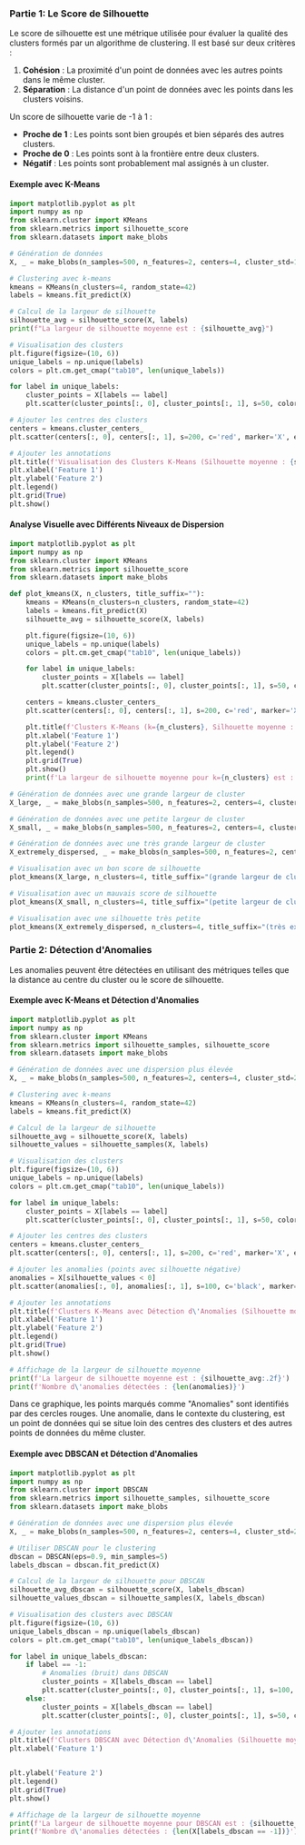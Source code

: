### Partie 1: Le Score de Silhouette

Le score de silhouette est une métrique utilisée pour évaluer la qualité des clusters formés par un algorithme de clustering. Il est basé sur deux critères :
1. **Cohésion** : La proximité d'un point de données avec les autres points dans le même cluster.
2. **Séparation** : La distance d'un point de données avec les points dans les clusters voisins.

Un score de silhouette varie de -1 à 1 :
- **Proche de 1** : Les points sont bien groupés et bien séparés des autres clusters.
- **Proche de 0** : Les points sont à la frontière entre deux clusters.
- **Négatif** : Les points sont probablement mal assignés à un cluster.

#### Exemple avec K-Means

```python
import matplotlib.pyplot as plt
import numpy as np
from sklearn.cluster import KMeans
from sklearn.metrics import silhouette_score
from sklearn.datasets import make_blobs

# Génération de données
X, _ = make_blobs(n_samples=500, n_features=2, centers=4, cluster_std=1, random_state=42)

# Clustering avec k-means
kmeans = KMeans(n_clusters=4, random_state=42)
labels = kmeans.fit_predict(X)

# Calcul de la largeur de silhouette
silhouette_avg = silhouette_score(X, labels)
print(f"La largeur de silhouette moyenne est : {silhouette_avg}")

# Visualisation des clusters
plt.figure(figsize=(10, 6))
unique_labels = np.unique(labels)
colors = plt.cm.get_cmap("tab10", len(unique_labels))

for label in unique_labels:
    cluster_points = X[labels == label]
    plt.scatter(cluster_points[:, 0], cluster_points[:, 1], s=50, color=colors(label), label=f'Cluster {label + 1}')

# Ajouter les centres des clusters
centers = kmeans.cluster_centers_
plt.scatter(centers[:, 0], centers[:, 1], s=200, c='red', marker='X', edgecolor='black', label='Centres des clusters')

# Ajouter les annotations
plt.title(f'Visualisation des Clusters K-Means (Silhouette moyenne : {silhouette_avg:.2f})')
plt.xlabel('Feature 1')
plt.ylabel('Feature 2')
plt.legend()
plt.grid(True)
plt.show()
```

#### Analyse Visuelle avec Différents Niveaux de Dispersion

```python
import matplotlib.pyplot as plt
import numpy as np
from sklearn.cluster import KMeans
from sklearn.metrics import silhouette_score
from sklearn.datasets import make_blobs

def plot_kmeans(X, n_clusters, title_suffix=""):
    kmeans = KMeans(n_clusters=n_clusters, random_state=42)
    labels = kmeans.fit_predict(X)
    silhouette_avg = silhouette_score(X, labels)

    plt.figure(figsize=(10, 6))
    unique_labels = np.unique(labels)
    colors = plt.cm.get_cmap("tab10", len(unique_labels))

    for label in unique_labels:
        cluster_points = X[labels == label]
        plt.scatter(cluster_points[:, 0], cluster_points[:, 1], s=50, color=colors(label), label=f'Cluster {label + 1}')

    centers = kmeans.cluster_centers_
    plt.scatter(centers[:, 0], centers[:, 1], s=200, c='red', marker='X', edgecolor='black', label='Centres des clusters')

    plt.title(f'Clusters K-Means (k={n_clusters}, Silhouette moyenne : {silhouette_avg:.2f}) {title_suffix}')
    plt.xlabel('Feature 1')
    plt.ylabel('Feature 2')
    plt.legend()
    plt.grid(True)
    plt.show()
    print(f'La largeur de silhouette moyenne pour k={n_clusters} est : {silhouette_avg:.2f}')

# Génération de données avec une grande largeur de cluster
X_large, _ = make_blobs(n_samples=500, n_features=2, centers=4, cluster_std=0.3, random_state=42)

# Génération de données avec une petite largeur de cluster
X_small, _ = make_blobs(n_samples=500, n_features=2, centers=4, cluster_std=1.5, random_state=42)

# Génération de données avec une très grande largeur de cluster
X_extremely_dispersed, _ = make_blobs(n_samples=500, n_features=2, centers=4, cluster_std=5.5, random_state=42)

# Visualisation avec un bon score de silhouette
plot_kmeans(X_large, n_clusters=4, title_suffix="(grande largeur de cluster)")

# Visualisation avec un mauvais score de silhouette
plot_kmeans(X_small, n_clusters=4, title_suffix="(petite largeur de cluster)")

# Visualisation avec une silhouette très petite
plot_kmeans(X_extremely_dispersed, n_clusters=4, title_suffix="(très extrêmement dispersé)")
```

### Partie 2: Détection d'Anomalies

Les anomalies peuvent être détectées en utilisant des métriques telles que la distance au centre du cluster ou le score de silhouette.

#### Exemple avec K-Means et Détection d'Anomalies

```python
import matplotlib.pyplot as plt
import numpy as np
from sklearn.cluster import KMeans
from sklearn.metrics import silhouette_samples, silhouette_score
from sklearn.datasets import make_blobs

# Génération de données avec une dispersion plus élevée
X, _ = make_blobs(n_samples=500, n_features=2, centers=4, cluster_std=2, random_state=42)

# Clustering avec k-means
kmeans = KMeans(n_clusters=4, random_state=42)
labels = kmeans.fit_predict(X)

# Calcul de la largeur de silhouette
silhouette_avg = silhouette_score(X, labels)
silhouette_values = silhouette_samples(X, labels)

# Visualisation des clusters
plt.figure(figsize=(10, 6))
unique_labels = np.unique(labels)
colors = plt.cm.get_cmap("tab10", len(unique_labels))

for label in unique_labels:
    cluster_points = X[labels == label]
    plt.scatter(cluster_points[:, 0], cluster_points[:, 1], s=50, color=colors(label), label=f'Cluster {label + 1}')

# Ajouter les centres des clusters
centers = kmeans.cluster_centers_
plt.scatter(centers[:, 0], centers[:, 1], s=200, c='red', marker='X', edgecolor='black', label='Centres des clusters')

# Ajouter les anomalies (points avec silhouette négative)
anomalies = X[silhouette_values < 0]
plt.scatter(anomalies[:, 0], anomalies[:, 1], s=100, c='black', marker='o', edgecolor='red', label='Anomalies')

# Ajouter les annotations
plt.title(f'Clusters K-Means avec Détection d\'Anomalies (Silhouette moyenne : {silhouette_avg:.2f})')
plt.xlabel('Feature 1')
plt.ylabel('Feature 2')
plt.legend()
plt.grid(True)
plt.show()

# Affichage de la largeur de silhouette moyenne
print(f'La largeur de silhouette moyenne est : {silhouette_avg:.2f}')
print(f'Nombre d\'anomalies détectées : {len(anomalies)}')
```

Dans ce graphique, les points marqués comme "Anomalies" sont identifiés par des cercles rouges. Une anomalie, dans le contexte du clustering, est un point de données qui se situe loin des centres des clusters et des autres points de données du même cluster.

#### Exemple avec DBSCAN et Détection d'Anomalies

```python
import matplotlib.pyplot as plt
import numpy as np
from sklearn.cluster import DBSCAN
from sklearn.metrics import silhouette_samples, silhouette_score
from sklearn.datasets import make_blobs

# Génération de données avec une dispersion plus élevée
X, _ = make_blobs(n_samples=500, n_features=2, centers=4, cluster_std=2, random_state=42)

# Utiliser DBSCAN pour le clustering
dbscan = DBSCAN(eps=0.9, min_samples=5)
labels_dbscan = dbscan.fit_predict(X)

# Calcul de la largeur de silhouette pour DBSCAN
silhouette_avg_dbscan = silhouette_score(X, labels_dbscan)
silhouette_values_dbscan = silhouette_samples(X, labels_dbscan)

# Visualisation des clusters avec DBSCAN
plt.figure(figsize=(10, 6))
unique_labels_dbscan = np.unique(labels_dbscan)
colors = plt.cm.get_cmap("tab10", len(unique_labels_dbscan))

for label in unique_labels_dbscan:
    if label == -1:
        # Anomalies (bruit) dans DBSCAN
        cluster_points = X[labels_dbscan == label]
        plt.scatter(cluster_points[:, 0], cluster_points[:, 1], s=100, c='black', marker='o', edgecolor='red', label='Anomalies')
    else:
        cluster_points = X[labels_dbscan == label]
        plt.scatter(cluster_points[:, 0], cluster_points[:, 1], s=50, color=colors(label), label=f'Cluster {label + 1}')

# Ajouter les annotations
plt.title(f'Clusters DBSCAN avec Détection d\'Anomalies (Silhouette moyenne : {silhouette_avg_dbscan:.2f})')
plt.xlabel('Feature 1')


plt.ylabel('Feature 2')
plt.legend()
plt.grid(True)
plt.show()

# Affichage de la largeur de silhouette moyenne
print(f'La largeur de silhouette moyenne pour DBSCAN est : {silhouette_avg_dbscan:.2f}')
print(f'Nombre d\'anomalies détectées : {len(X[labels_dbscan == -1])}')
```
